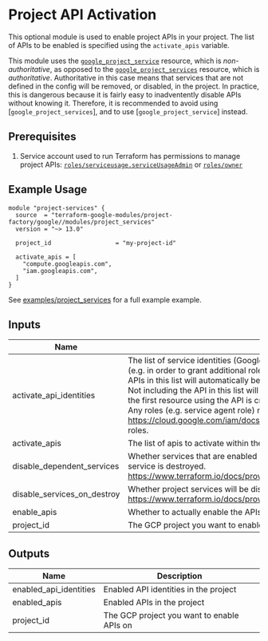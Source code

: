# Project API Activation

This optional module is used to enable project APIs in your project. The list of
APIs to be enabled is specified using the `activate_apis` variable.

This module uses the [`google_project_service`](https://www.terraform.io/docs/providers/google/r/google_project_service.html)
resource, which is  _non-authoritative_, as opposed to the [`google_project_services`](https://www.terraform.io/docs/providers/google/r/google_project_services.html)
resource, which is _authoritative_. Authoritative in this case means that services
that are not defined in the config will be removed, or disabled, in the project.
In practice, this is dangerous because it is fairly easy to inadventently disable
APIs without knowing it. Therefore, it is recommended to avoid using
[`google_project_services`], and to use [`google_project_service`] instead.


## Prerequisites

1. Service account used to run Terraform has permissions to manage project APIs:
[`roles/serviceusage.serviceUsageAdmin`](https://cloud.google.com/iam/docs/understanding-roles#service-usage-roles) or [`roles/owner`](https://cloud.google.com/iam/docs/understanding-roles#primitive_role_definitions)

## Example Usage
```
module "project-services" {
  source  = "terraform-google-modules/project-factory/google//modules/project_services"
  version = "~> 13.0"

  project_id                  = "my-project-id"

  activate_apis = [
    "compute.googleapis.com",
    "iam.googleapis.com",
  ]
}
```

See [examples/project_services](./examples/project_services) for a full example example.

<!-- BEGINNING OF PRE-COMMIT-TERRAFORM DOCS HOOK -->
## Inputs

| Name | Description | Type | Default | Required |
|------|-------------|------|---------|:--------:|
| activate\_api\_identities | The list of service identities (Google Managed service account for the API) to force-create for the project (e.g. in order to grant additional roles).<br>    APIs in this list will automatically be appended to `activate_apis`.<br>    Not including the API in this list will follow the default behaviour for identity creation (which is usually when the first resource using the API is created).<br>    Any roles (e.g. service agent role) must be explicitly listed. See https://cloud.google.com/iam/docs/understanding-roles#service-agent-roles-roles for a list of related roles. | <pre>list(object({<br>    api   = string<br>    roles = list(string)<br>  }))</pre> | `[]` | no |
| activate\_apis | The list of apis to activate within the project | `list(string)` | `[]` | no |
| disable\_dependent\_services | Whether services that are enabled and which depend on this service should also be disabled when this service is destroyed. https://www.terraform.io/docs/providers/google/r/google_project_service.html#disable_dependent_services | `bool` | `true` | no |
| disable\_services\_on\_destroy | Whether project services will be disabled when the resources are destroyed. https://www.terraform.io/docs/providers/google/r/google_project_service.html#disable_on_destroy | `bool` | `true` | no |
| enable\_apis | Whether to actually enable the APIs. If false, this module is a no-op. | `bool` | `true` | no |
| project\_id | The GCP project you want to enable APIs on | `string` | n/a | yes |

## Outputs

| Name | Description |
|------|-------------|
| enabled\_api\_identities | Enabled API identities in the project |
| enabled\_apis | Enabled APIs in the project |
| project\_id | The GCP project you want to enable APIs on |

<!-- END OF PRE-COMMIT-TERRAFORM DOCS HOOK -->
